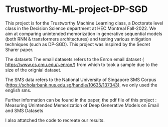 # Trustworthy-ML-project-DP-SGD
This project is for the Trustworthy Machine Learning class, a Doctorate level class in the Decision Science department at HEC Montreal Fall-2022. We aim at comparing unintended memorization in generative sequential models (both RNN &amp; transformers architectures) and testing various mitigation techniques (such as DP-SGD). This project was inspired by the Secret Sharer paper.

The datasets
The email datasets refers to the Enron email dataset ( https://www.cs.cmu.edu/~enron/) from which to took a sample due to the size of the orignial dataset.

The SMS data refers to the National University of Singapore SMS Corpus (https://scholarbank.nus.edu.sg/handle/10635/137343), we only used the english sms.

Further information can be found in the paper, the pdf file of this project : Measuring Unintended Memorization of Deep Generative Models on Email and SMS Datasets

I also attatched the code to recreate our results.
